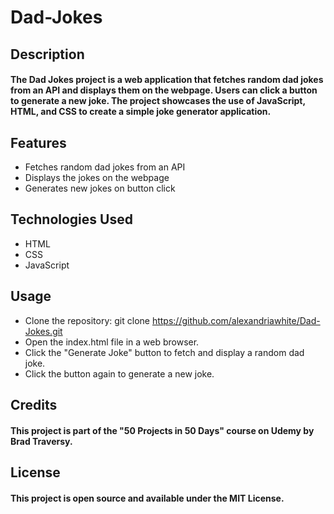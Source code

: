 # Dad-Jokes

## Description
#### The Dad Jokes project is a web application that fetches random dad jokes from an API and displays them on the webpage. Users can click a button to generate a new joke. The project showcases the use of JavaScript, HTML, and CSS to create a simple joke generator application.

## Features
- Fetches random dad jokes from an API
- Displays the jokes on the webpage
- Generates new jokes on button click
## Technologies Used
- HTML
- CSS
- JavaScript
## Usage
- Clone the repository: git clone https://github.com/alexandriawhite/Dad-Jokes.git
- Open the index.html file in a web browser.
- Click the "Generate Joke" button to fetch and display a random dad joke.
- Click the button again to generate a new joke.
## Credits
#### This project is part of the "50 Projects in 50 Days" course on Udemy by Brad Traversy.

## License
#### This project is open source and available under the MIT License.
